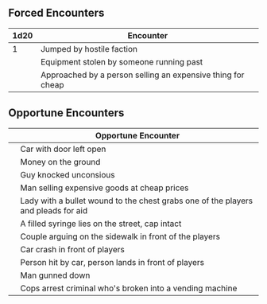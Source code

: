 
## Forced Encounters

| 1d20 | Encounter                                                   |
| ---- | ----------------------------------------------------------- |
| 1    | Jumped by hostile faction                                   |
|      | Equipment stolen by someone running past                    |
|      | Approached by a person selling an expensive thing for cheap |
## Opportune Encounters

|     | Opportune Encounter                                                               |
| --- | --------------------------------------------------------------------------------- |
|     | Car with door left open                                                           |
|     | Money on the ground                                                               |
|     | Guy knocked unconsious                                                            |
|     | Man selling expensive goods at cheap prices                                       |
|     | Lady with a bullet wound to the chest grabs one of the players and pleads for aid |
|     | A filled syringe lies on the street, cap intact                                   |
|     | Couple arguing on the sidewalk in front of the players                            |
|     | Car crash in front of players                                                     |
|     | Person hit by car, person lands in front of players                               |
|     | Man gunned down                                                                   |
|     | Cops arrest criminal who's broken into a vending machine                          |
